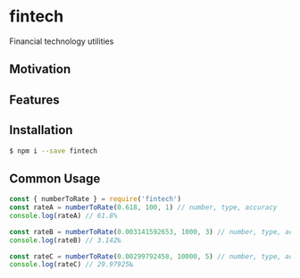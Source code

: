 # fintech
Financial technology utilities

## Motivation

## Features

## Installation
```sh
$ npm i --save fintech
```

## Common Usage
```js
const { numberToRate } = require('fintech')
const rateA = numberToRate(0.618, 100, 1) // number, type, accuracy
console.log(rateA) // 61.8%

const rateB = numberToRate(0.003141592653, 1000, 3) // number, type, accuracy
console.log(rateB) // 3.142‰

const rateC = numberToRate(0.00299792458, 10000, 5) // number, type, accuracy
console.log(rateC) // 29.97925‱
```
